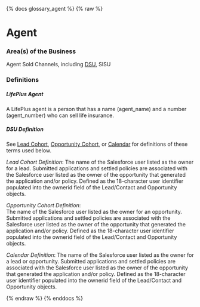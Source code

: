 {% docs glossary_agent %}
{% raw %}

<a name="agent"></a>
# Agent

### Area(s) of the Business
Agent Sold Channels, including [DSU](#!/exposure/docs.business_glossary.glossary#DSU),
SISU

### Definitions

##### LifePlus Agent
A LifePlus agent is a person that has a name (agent_name) and a number (agent_number) who
can sell life insurance.

##### DSU Definition
See [Lead Cohort](#!/exposure/docs.business_glossary.glossary#lead_cohort_reports),
[Opportunity Cohort](#!/exposure/docs.business_glossary.glossary#opportunity_cohort_reports),
or [Calendar](#!/exposure/docs.business_glossary.glossary#calendar_reports)
for definitions of these terms used below. 

_Lead Cohort Definition_: 
The name of the Salesforce user listed as the owner for a lead. 
Submitted applications and settled policies are associated with the Salesforce user listed 
as the owner of the opportunity that generated the application and/or policy. Defined as 
the 18-character user identifier populated into the ownerid field of the Lead/Contact and 
Opportunity objects.

_Opportunity Cohort Definition_:  
The name of the Salesforce user listed as the owner for an 
opportunity. Submitted applications and settled policies are associated with the Salesforce 
user listed as the owner of the opportunity that generated the application and/or policy. 
Defined as the 18-character user identifier populated into the ownerid field of the 
Lead/Contact and Opportunity objects.

_Calendar Definition_: 
The name of the Salesforce user listed as the owner for a lead or 
opportunity. Submitted applications and settled policies are associated with the Salesforce 
user listed as the owner of the opportunity that generated the application and/or policy. 
Defined as the 18-character user identifier populated into the ownerid field of the 
Lead/Contact and Opportunity objects.

{% endraw %}
{% enddocs %}